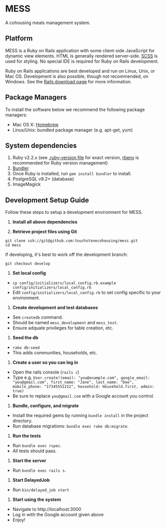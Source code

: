 # MESS
A cohousing meals management system.

## Platform
MESS is a Ruby on Rails application with some client-side JavaScript for dynamic view elements. HTML is generally rendered server-side. [SCSS](http://sass-lang.com/) is used for styling. No special IDE is required for Ruby on Rails development.

Ruby on Rails applications are best developed and run on Linux, Unix, or Mac OS. Development is also possible, though not recommended, on Windows. See the [Rails download page](http://rubyonrails.org/download/) for more information.

## Package Managers

To install the software below we recommend the following package managers:

- Mac OS X: [Homebrew](http://brew.sh/)
- Linux/Unix: bundled package manager (e.g. apt-get, yum)

## System dependencies
1. Ruby v2.2.x (see [.ruby-version file](.ruby-version) for exact version, [rbenv](https://github.com/sstephenson/rbenv) is recommended for Ruby version management)
1. [Bundler](http://bundler.io/)
  1. Once Ruby is installed, run `gem install bundler` to install.
1. PostgreSQL v9.2+ (database)
1. ImageMagick

## Development Setup Guide
Follow these steps to setup a development environment for MESS.

1. **Install all above dependencies**

1. **Retrieve project files using Git**

  ```
  git clone ssh://git@github.com:touchstonecohousing/mess.git
  cd mess
  ```

  If developing, it's best to work off the development branch:

  ```
  git checkout develop
  ```

1. **Set local config**
  - `cp config/initializers/local_config.rb.example config/initializers/local_config.rb`
  - Edit `config/initializers/local_config.rb` to set config specific to your environment.

1. **Create development and test databases**
  - See `createdb` command.
  - Should be named `mess_development` and `mess_test`.
  - Ensure adquate privileges for table creation, etc.

1. **Seed the db**
  - `rake db:seed`
  - This adds communities, households, etc.

1. **Create a user so you can log in**
  - Open the rails console (`rails c`)
  - Type e.g. `User.create!(email: "you@example.com", google_email: "you@gmail.com", first_name: "Jane", last_name: "Doe", mobile_phone: "17345551212", household: Household.first, admin: true)`
  - Be sure to replace `you@gmail.com` with a Google account you control.

1. **Bundle, configure, and migrate**
  - Install the required gems by running `bundle install` in the project directory.
  - Run database migrations: `bundle exec rake db:migrate`.

1. **Run the tests**
  - Run `bundle exec rspec`.
  - All tests should pass.

1. **Start the server**
  - Run `bundle exec rails s`.

1. **Start DelayedJob**
  - Run `bin/delayed_job start`

1. **Start using the system**
  - Navigate to http://localhost:3000
  - Log in with the Google account given above
  - Enjoy!
